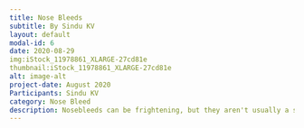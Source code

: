 ```yaml
---
title: Nose Bleeds
subtitle: By Sindu KV
layout: default
modal-id: 6
date: 2020-08-29
img:iStock_11978861_XLARGE-27cd81e
thumbnail:iStock_11978861_XLARGE-27cd81e
alt: image-alt
project-date: August 2020
Participants: Sindu KV
category: Nose Bleed
description: Nosebleeds can be frightening, but they aren't usually a sign of anything serious and can often be treated at home.The medical name for a nosebleed is epistaxis. During a nosebleed, blood flows from one or both nostrils. It can be heavy or light and last from a few seconds to 15 minutes or more. To watch our video - https://github.com/muthu-beep/The-Touch-of-life/raw/gh-pages/videos/NoseBleed_SindhuKV.mp4
---
```


